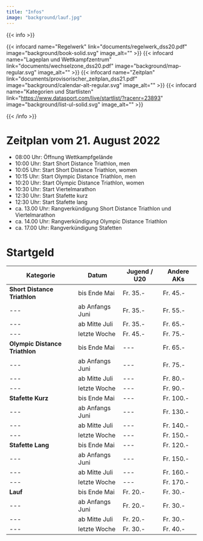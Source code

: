 ```yaml
---
title: "Infos"
image: "background/lauf.jpg"
---
```


{{< info >}}

{{< infocard name="Regelwerk" link="documents/regelwerk_dss20.pdf" image="background/book-solid.svg" image_alt="" >}}
{{< infocard name="Lageplan und Wettkampfzentrum" link="documents/wechselzone_dss20.pdf" image="background/map-regular.svg" image_alt="" >}}
{{< infocard name="Zeitplan" link="documents/provisorischer_zeitplan_dss21.pdf" image="background/calendar-alt-regular.svg" image_alt="" >}}
{{< infocard name="Kategorien und Startlisten" link="https://www.datasport.com/live/startlist/?racenr=23893" image="background/list-ul-solid.svg" image_alt="" >}}

{{< /info >}}

# Zeitplan vom 21. August 2022

- 08:00 Uhr: Öffnung Wettkampfgelände
- 10:00 Uhr: Start Short Distance Triathlon, men
- 10:05 Uhr: Start Short Distance Triathlon, women
- 10:15 Uhr: Start Olympic Distance Triathlon, men
- 10:20 Uhr: Start Olympic Distance Triathlon, women
- 10:30 Uhr: Start Viertelmarathon
- 12:30 Uhr: Start Stafette kurz
- 12:30 Uhr: Start Stafette lang
- ca. 13.00 Uhr: Rangverkündigung Short Distance Triathlon und Viertelmarathon
- ca. 14.00 Uhr: Rangverkündigung Olympic Distance Triathlon
- ca. 17.00 Uhr: Rangverkündigung Stafetten

# Startgeld

Kategorie | Datum | Jugend / U20 | Andere AKs
--- | --- | --- | ---
**Short Distance Triathlon** | bis Ende Mai | Fr. 35.- | Fr. 45.-
--- | ab Anfangs Juni | Fr. 35.- | Fr. 55.-
--- | ab Mitte Juli | Fr. 35.- | Fr. 65.-
--- | letzte Woche | Fr. 45.- | Fr. 75.-
**Olympic Distance Triathlon** | bis Ende Mai | --- | Fr. 65.-
--- | ab Anfangs Juni | --- | Fr. 75.-
--- | ab Mitte Juli | --- | Fr. 80.-
--- | letzte Woche | --- | Fr. 90.-
**Stafette Kurz** | bis Ende Mai | --- | Fr. 100.-
--- | ab Anfangs Juni | --- | Fr. 130.-
--- | ab Mitte Juli | --- | Fr. 140.-
--- | letzte Woche | --- | Fr. 150.-
**Stafette Lang** | bis Ende Mai | --- | Fr. 120.-
--- | ab Anfangs Juni | --- | Fr. 150.-
--- | ab Mitte Juli | --- | Fr. 160.-
--- | letzte Woche | --- | Fr. 170.-
**Lauf** | bis Ende Mai | Fr. 20.- | Fr. 30.-
--- | ab Anfangs Juni | Fr. 20.- | Fr. 30.-
--- | ab Mitte Juli | Fr. 20.- | Fr. 30.-
--- | letzte Woche | Fr. 30.- | Fr. 40.-
